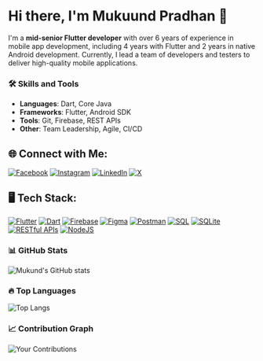 # Hi there, I'm Mukuund Pradhan 👋

I'm a **mid-senior Flutter developer** with over 6 years of experience in mobile app development, including 4 years with Flutter and 2 years in native Android development. Currently, I lead a team of developers and testers to deliver high-quality mobile applications.

### 🛠️ Skills and Tools
- **Languages**: Dart, Core Java 
- **Frameworks**: Flutter, Android SDK
- **Tools**: Git, Firebase, REST APIs
- **Other**: Team Leadership, Agile, CI/CD

## 🌐 Connect with Me:

[![Facebook](https://img.shields.io/badge/Facebook-%231877F2.svg?style=for-the-badge&logo=Facebook&logoColor=white)](https://facebook.com/MukundMurariPradhan)
[![Instagram](https://img.shields.io/badge/Instagram-%23E4405F.svg?style=for-the-badge&logo=Instagram&logoColor=white)](https://instagram.com/myself_mukund)
[![LinkedIn](https://img.shields.io/badge/LinkedIn-%230077B5.svg?style=for-the-badge&logo=linkedin&logoColor=white)](https://linkedin.com/in/mukund-pradhan)
[![X](https://img.shields.io/badge/X-%2312100E.svg?style=for-the-badge&logo=X&logoColor=white)](https://x.com/twittme_mukund)


## 🖥 Tech Stack:

[![Flutter](https://img.shields.io/badge/Flutter-%2302569B.svg?style=for-the-badge&logo=Flutter&logoColor=white)](https://flutter.dev/)
[![Dart](https://img.shields.io/badge/Dart-%230175C2.svg?style=for-the-badge&logo=Dart&logoColor=white)](https://dart.dev/)
[![Firebase](https://img.shields.io/badge/Firebase-%23039BE5.svg?style=for-the-badge&logo=Firebase&logoColor=white)](https://firebase.google.com/)
[![Figma](https://img.shields.io/badge/Figma-%23F24E1E.svg?style=for-the-badge&logo=Figma&logoColor=white)](https://www.figma.com/)
[![Postman](https://img.shields.io/badge/Postman-%23FF6C37.svg?style=for-the-badge&logo=Postman&logoColor=white)](https://www.postman.com/)
[![SQL](https://img.shields.io/badge/SQL-%23007396.svg?style=for-the-badge&logo=sqlite&logoColor=white)]()
[![SQLite](https://img.shields.io/badge/SQLite-%23003B57.svg?style=for-the-badge&logo=sqlite&logoColor=white)](https://www.sqlite.org/)
[![RESTful APIs](https://img.shields.io/badge/RESTful%20APIs-%23000000.svg?style=for-the-badge&logo=restful&logoColor=white)]()
[![NodeJS](https://img.shields.io/badge/Node.js-%2343853D.svg?style=for-the-badge&logo=node.js&logoColor=white)](https://nodejs.org/)




### 📊 GitHub Stats
![Mukund's GitHub stats](https://github-readme-stats.vercel.app/api?username=MukuundPradhan&show_icons=true&theme=light)

### 🔥 Top Languages
![Top Langs](https://github-readme-stats.vercel.app/api/top-langs/?username=MukuundPradhan&layout=compact&theme=light)

### 📈 Contribution Graph
![Your Contributions](https://github-profile-summary-cards.vercel.app/api/cards/profile-details?username=MukuundPradhan&theme=vue)

